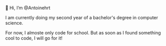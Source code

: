 👋 Hi, I’m @Antoinehrt

I am currently doing my second year of a bachelor's degree in computer science.

For now, I almoste only code for school. 
But as soon as I found something cool to code, I will go for it!
